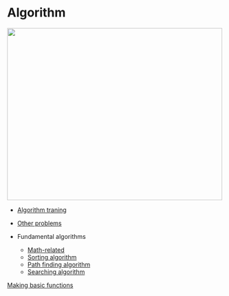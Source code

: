# Algorithm
<img src="https://user-images.githubusercontent.com/67142421/150480775-05fc32f6-f373-4cf4-a255-f32cfa19a425.png" width="500" height="400">

* [Algorithm traning](https://github.com/vacu9708/Algorithm/tree/main/Algorithm%20traning)
* [Other problems](https://github.com/vacu9708/Algorithm/tree/main/Other%20problems)

* Fundamental algorithms
  * [Math-related](https://github.com/vacu9708/Algorithm/tree/main/Related%20to%20math)
  * [Sorting algorithm](https://github.com/vacu9708/Algorithm/tree/main/Sorting%20algorithm)
  * [Path finding algorithm](https://github.com/vacu9708/Algorithm/tree/main/Path%20finding%20algorithm)
  * [Searching algorithm](https://github.com/vacu9708/Algorithm/tree/main/Searching%20algorithm)

[Making basic functions](https://github.com/vacu9708/Algorithm/tree/main/Making%20basic%20functions)
